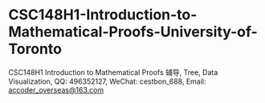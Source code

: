 # CSC148H1-Introduction-to-Mathematical-Proofs-University-of-Toronto
CSC148H1 Introduction to Mathematical Proofs 辅导, Tree, Data Visualization, QQ: 496352127, WeChat: cestbon_688, Email: accoder_overseas@163.com
